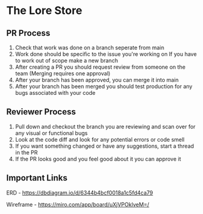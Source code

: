# The Lore Store

## PR Process
1. Check that work was done on a branch seperate from main
2. Work done should be specific to the issue you're working on
If you have to work out of scope make a new branch
3. After creating a PR you should request review from someone on the team (Merging requires one approval)
4. After your branch has been approved, you can merge it into main
5. After your branch has been merged you should test production for any bugs associated with your code

## Reviewer Process
1. Pull down and checkout the branch you are reviewing and scan over for any visual or functional bugs
2. Look at the code diff and look for any potential errors or code smell
3. If you want something changed or have any suggestions, start a thread in the PR
4. If the PR looks good and you feel good about it you can approve it

## Important Links
 
ERD  - https://dbdiagram.io/d/6344b4bcf0018a1c5fd4ca79
 
Wireframe - https://miro.com/app/board/uXjVPOklveM=/
